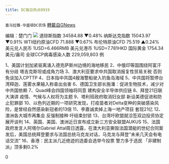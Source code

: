 ```yaml
---
title: DC每日热点0919
---
```

`喜马拉雅-华盛顿DC农场` [轉載自GNews](https://gnews.org/zh-hans/1542962/)

编辑：楚门门
![](https://assets.gnews.org/wp-content/uploads/2021/09/017A697A-7C77-4C0D-BDE7-1CF7213EA8F7-scaled.jpeg)
道琼斯指数 34584.88 ▼0.48%
纳斯达克指数 15043.97 ▼0.91%
WTI纽约原油CFD 71.888 ▼0.67%
布伦特原油CFD 75.519 ▲0.24%
美元兑人民币 1USD=6.466RMB
美元兑港币 1USD=7.781HKD
国际黄金 1754.34 美元/盎司
全球CCP病毒感染人数 229,059,803 例

1、美国计划加紧驱离涌入德克萨斯州边境的海地移民
2、中俄印等国围绕阿富汗有分歧 塔吉克斯坦或成角力场
3、澳大利亚要求中共国取消报复性贸易关税 否则免谈加入CPTTP
4、日本指中共国4艘海警船驶入钓鱼岛海域
5、中共国将暂停台湾释迦、莲雾水果输入称查出虫害
6、德国卫生部长施潘：促进生物技术，减少对中共国依赖
7、Quad峰会四国领袖将同意 建构安全半导体供应链
8、拜登21日联大演讲 疫情、气候与人权将为主题
9、塔利班政府取消妇女部 新设美德促进和防止犯罪部
10、以色列近期的一项研究发现，打疫苗者对Delta变种的突破感染风险，是曾经自然感染新冠者的13倍
11、李嘉诚卖掉上海一地产项目 套现21亿
12、澳洲各大城市再集会 反强制接种 吁结束封锁
13、台湾吁欧盟就洽签双边投资协定展开谈判
14、英国、美国、澳洲近日宣布成立新三方安全联盟AUKUS
15、法国政府发言人阿塔尔Gabriel Attal周日透露，在澳大利亚撕毁法国潜艇的世纪合同案发后，美国总统拜登要求与法国总统马克龙对话，马克龙与拜登”未来几天会有电话交流”
16、香港：民主派几近绝迹的选委会选举今投票 警力多于选民 「非建制派」顶多剩0.2%

0
